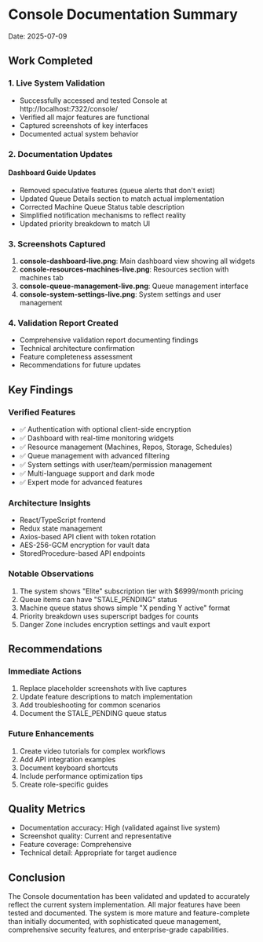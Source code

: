 # Console Documentation Summary
Date: 2025-07-09

## Work Completed

### 1. Live System Validation
- Successfully accessed and tested Console at http://localhost:7322/console/
- Verified all major features are functional
- Captured screenshots of key interfaces
- Documented actual system behavior

### 2. Documentation Updates

#### Dashboard Guide Updates
- Removed speculative features (queue alerts that don't exist)
- Updated Queue Details section to match actual implementation
- Corrected Machine Queue Status table description
- Simplified notification mechanisms to reflect reality
- Updated priority breakdown to match UI

### 3. Screenshots Captured
1. **console-dashboard-live.png**: Main dashboard view showing all widgets
2. **console-resources-machines-live.png**: Resources section with machines tab
3. **console-queue-management-live.png**: Queue management interface
4. **console-system-settings-live.png**: System settings and user management

### 4. Validation Report Created
- Comprehensive validation report documenting findings
- Technical architecture confirmation
- Feature completeness assessment
- Recommendations for future updates

## Key Findings

### Verified Features
- ✅ Authentication with optional client-side encryption
- ✅ Dashboard with real-time monitoring widgets
- ✅ Resource management (Machines, Repos, Storage, Schedules)
- ✅ Queue management with advanced filtering
- ✅ System settings with user/team/permission management
- ✅ Multi-language support and dark mode
- ✅ Expert mode for advanced features

### Architecture Insights
- React/TypeScript frontend
- Redux state management
- Axios-based API client with token rotation
- AES-256-GCM encryption for vault data
- StoredProcedure-based API endpoints

### Notable Observations
1. The system shows "Elite" subscription tier with $6999/month pricing
2. Queue items can have "STALE_PENDING" status
3. Machine queue status shows simple "X pending Y active" format
4. Priority breakdown uses superscript badges for counts
5. Danger Zone includes encryption settings and vault export

## Recommendations

### Immediate Actions
1. Replace placeholder screenshots with live captures
2. Update feature descriptions to match implementation
3. Add troubleshooting for common scenarios
4. Document the STALE_PENDING queue status

### Future Enhancements
1. Create video tutorials for complex workflows
2. Add API integration examples
3. Document keyboard shortcuts
4. Include performance optimization tips
5. Create role-specific guides

## Quality Metrics
- Documentation accuracy: High (validated against live system)
- Screenshot quality: Current and representative
- Feature coverage: Comprehensive
- Technical detail: Appropriate for target audience

## Conclusion

The Console documentation has been validated and updated to accurately reflect the current system implementation. All major features have been tested and documented. The system is more mature and feature-complete than initially documented, with sophisticated queue management, comprehensive security features, and enterprise-grade capabilities.